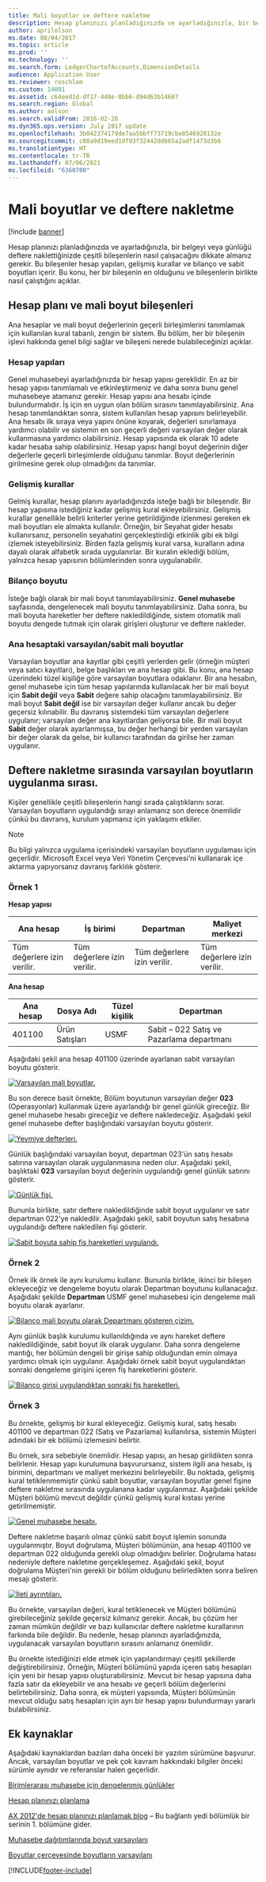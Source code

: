 ```yaml
---
title: Mali boyutlar ve deftere nakletme
description: Hesap planınızı planladığınızda ve ayarladığınızla, bir belgeyi veya günlüğü deftere naklettiğinizde çeşitli bileşenlerin nasıl çalışacağını dikkate almanız gerekir. Bu bileşenler hesap yapıları, gelişmiş kurallar ve bilanço ve sabit boyutları içerir. Bu konu, her bir bileşenin en olduğunu ve bileşenlerin birlikte nasıl çalıştığını açıklar.
author: aprilolson
ms.date: 08/04/2017
ms.topic: article
ms.prod: ''
ms.technology: ''
ms.search.form: LedgerChartofAccounts,DimensionDetails
audience: Application User
ms.reviewer: roschlom
ms.custom: 14091
ms.assetid: c64eed1d-df17-448e-8bb6-d94d63b14607
ms.search.region: Global
ms.author: aolson
ms.search.validFrom: 2016-02-28
ms.dyn365.ops.version: July 2017 update
ms.openlocfilehash: 3b042374179de7aa5bbff73719cbe8546920132e
ms.sourcegitcommit: c08a9d19eed1df03f32442ddb65a2adf1473d3b6
ms.translationtype: HT
ms.contentlocale: tr-TR
ms.lasthandoff: 07/06/2021
ms.locfileid: "6360700"
---
```

# <a name="financial-dimensions-and-posting"></a>Mali boyutlar ve deftere nakletme 

[!include [banner](../includes/banner.md)]

Hesap planınızı planladığınızda ve ayarladığınızla, bir belgeyi veya günlüğü deftere naklettiğinizde çeşitli bileşenlerin nasıl çalışacağını dikkate almanız gerekir. Bu bileşenler hesap yapıları, gelişmiş kurallar ve bilanço ve sabit boyutları içerir. Bu konu, her bir bileşenin en olduğunu ve bileşenlerin birlikte nasıl çalıştığını açıklar.

## <a name="chart-of-accounts-and-financial-dimension-components"></a>Hesap planı ve mali boyut bileşenleri

Ana hesaplar ve mali boyut değerlerinin geçerli birleşimlerini tanımlamak için kullanılan kural tabanlı, zengin bir sistem. Bu bölüm, her bir bileşenin işlevi hakkında genel bilgi sağlar ve bileşeni nerede bulabileceğinizi açıklar.

### <a name="account-structures"></a>Hesap yapıları

Genel muhasebeyi ayarladığınızda bir hesap yapısı gereklidir. En az bir hesap yapısı tanımlamalı ve etkinleştirmeniz ve daha sonra bunu genel muhasebeye atamanız gerekir. Hesap yapısı ana hesabı içinde bulundurmalıdır. İş için en uygun olan bölüm sırasını tanımlayabilirsiniz. Ana hesap tanımlandıktan sonra, sistem kullanılan hesap yapısını belirleyebilir. Ana hesabı ilk sıraya veya yapını önüne koyarak, değerleri sınırlamaya yardımcı olabilir ve sistemin en son geçerli değeri varsayılan değer olarak kullanmasına yardımcı olabilirsiniz. Hesap yapısında ek olarak 10 adete kadar hesaba sahip olabilirsiniz. Hesap yapısı hangi boyut değerinin diğer değerlerle geçerli birleşimlerde olduğunu tanımlar. Boyut değerlerinin girilmesine gerek olup olmadığını da tanımlar.

### <a name="advanced-rules"></a>Gelişmiş kurallar

Gelmiş kurallar, hesap planını ayarladığınızda isteğe bağlı bir bileşendir. Bir hesap yapısına istediğiniz kadar gelişmiş kural ekleyebilirsiniz. Gelişmiş kurallar genellikle belirli kriterler yerine getirildiğinde izlenmesi gereken ek mali boyutları ele almakta kullanılır. Örneğin, bir Seyahat gider hesabı kullanırsanız, personelin seyahatini gerçekleştirdiği etkinlik gibi ek bilgi izlemek isteyebilirsiniz. Birden fazla gelişmiş kural varsa, kuralların adına dayalı olarak alfabetik sırada uygulanırlar. Bir kuralın eklediği bölüm, yalnızca hesap yapısının bölümlerinden sonra uygulanabilir.

### <a name="balancing-dimension"></a>Bilanço boyutu

İsteğe bağlı olarak bir mali boyut tanımlayabilirsiniz. **Genel muhasebe** sayfasında, dengelenecek mali boyutu tanımlayabilirsiniz. Daha sonra, bu mali boyuta hareketler her deftere nakledildiğinde, sistem otomatik mali boyutu dengede tutmak için olarak girişleri oluşturur ve deftere nakleder.

### <a name="defaultfixed-financial-dimensions-on-the-main-account"></a>Ana hesaptaki varsayılan/sabit mali boyutlar

Varsayılan boyutlar ana kayıtlar gibi çeşitli yerlerden gelir (örneğin müşteri veya satıcı kayıtları), belge başlıkları ve ana hesap gibi. Bu konu, ana hesap üzerindeki tüzel kişiliğe göre varsayılan boyutlara odaklanır. Bir ana hesabın, genel muhasebe için tüm hesap yapılarında kullanılacak her bir mali boyut için **Sabit değil** veya **Sabit** değere sahip olacağını tanımlayabilirsiniz. Bir mali boyut **Sabit değil** ise bir varsayılan değer kullanır ancak bu değer geçersiz kılınabilir. Bu davranış sistemdeki tüm varsayılan değerlere uygulanır; varsayılan değer ana kayıtlardan geliyorsa bile. Bir mali boyut **Sabit** değer olarak ayarlanmışsa, bu değer herhangi bir yerden varsayılan bir değer olarak da gelse, bir kullanıcı tarafından da girilse her zaman uygulanır.

## <a name="order-in-which-default-dimensions-are-applied-during-posting"></a>Deftere nakletme sırasında varsayılan boyutların uygulanma sırası.

Kişiler genellikle çeşitli bileşenlerin hangi sırada çalıştıklarını sorar. Varsayılan boyutların uygulandığı sırayı anlamanız son derece önemlidir çünkü bu davranış, kurulum yapmanız için yaklaşımı etkiler.

> [!NOTE]
> Bu bilgi yalnızca uygulama içerisindeki varsayılan boyutların uygulaması için geçerlidir. Microsoft Excel veya Veri Yönetim Çerçevesi'ni kullanarak içe aktarma yapıyorsanız davranış farklılık gösterir.

### <a name="example-1"></a>Örnek 1

**Hesap yapısı**

| Ana hesap            | İş birimi           | Departman              | Maliyet merkezi             |
|-------------------------|-------------------------|-------------------------|-------------------------|
| Tüm değerlere izin verilir. | Tüm değerlere izin verilir. | Tüm değerlere izin verilir. | Tüm değerlere izin verilir. |

**Ana hesap**

| Ana hesap | Dosya Adı          | Tüzel kişilik | Departman                                 |
|--------------|---------------|--------------|--------------------------------------------|
| 401100       | Ürün Satışları | USMF         | Sabit – 022 Satış ve Pazarlama departmanı |

Aşağıdaki şekil ana hesap 401100 üzerinde ayarlanan sabit varsayılan boyutu gösterir.

[![Varsayılan mali boyutlar.](./media/default-dimensions.png)](./media/default-dimensions.png)

Bu son derece basit örnekte, Bölüm boyutunun varsayılan değer **023** (Operasyonlar) kullanmak üzere ayarlandığı bir genel günlük gireceğiz. Bir genel muhasebe hesabı gireceğiz ve deftere nakledeceğiz. Aşağıdaki şekil genel muhasebe defter başlığındaki varsayılan boyutu gösterir.

[![Yevmiye defterleri.](./media/general-journal.png)](./media/general-journal.png)

Günlük başlığındaki varsayılan boyut, departman 023'ün satış hesabı satırına varsayılan olarak uygulanmasına neden olur. Aşağıdaki şekil, başlıktaki **023** varsayılan boyut değerinin uygulandığı genel günlük satırını gösterir.

[![Günlük fişi.](./media/journal-voucher.png)](./media/journal-voucher.png)

Bununla birlikte, satır deftere nakledildiğinde sabit boyut uygulanır ve satır departman 022'ye nakledilir. Aşağıdaki şekil, sabit boyutun satış hesabına uygulandığı deftere nakledilen fişi gösterir.

[![Sabit boyuta sahip fiş hareketleri uygulandı.](./media/voucher-transactions.png)](./media/voucher-transactions.png)

### <a name="example-2"></a>Örnek 2

Örnek ilk örnek ile aynı kurulumu kullanır. Bununla birlikte, ikinci bir bileşen ekleyeceğiz ve dengeleme boyutu olarak Departman boyutunu kullanacağız. Aşağıdaki şekilde **Departman** USMF genel muhasebesi için dengeleme mali boyutu olarak ayarlanır.

[![Bilanço mali boyutu olarak Departmanı gösteren çizim.](./media/ledger.png)](./media/ledger.png)

Aynı günlük başlık kurulumu kullanıldığında ve aynı hareket deftere nakledildiğinde, sabit boyut ilk olarak uygulanır. Daha sonra dengeleme mantığı, her bölümün dengeli bir girişe sahip olduğundan emin olmaya yardımcı olmak için uygulanır. Aşağıdaki örnek sabit boyut uygulandıktan sonraki dengeleme girişini içeren fiş hareketlerini gösterir.

[![Bilanço girişi uygulandıktan sonraki fiş hareketleri.](./media/voucher-transactions2.png)](./media/voucher-transactions2.png)

### <a name="example-3"></a>Örnek 3

Bu örnekte, gelişmiş bir kural ekleyeceğiz. Gelişmiş kural, satış hesabı 401100 ve departman 022 (Satış ve Pazarlama) kullanılırsa, sistemin Müşteri adındaki bir ek bölümü izlemesini belirtir.

Bu örnek, sıra sebebiyle önemlidir. Hesap yapısı, an hesap girildikten sonra belirlenir. Hesap yapı kurulumuna başvurursanız, sistem ilgili ana hesabı, iş birimini, departmanı ve maliyet merkezini belirleyebilir. Bu noktada, gelişmiş kural tetiklenmemiştir çünkü sabit boyutlar, varsayılan boyutlar genel fişine deftere nakletme sırasında uygulanana kadar uygulanmaz. Aşağıdaki şekilde Müşteri bölümü mevcut değildir çünkü gelişmiş kural kıstası yerine getirilmemiştir.

[![Genel muhasebe hesabı.](./media/drop-down.png)](./media/drop-down.png)

Deftere nakletme başarılı olmaz çünkü sabit boyut işlemin sonunda uygulanmıştır. Boyut doğrulama, Müşteri bölümünün, ana hesap 401100 ve departman 022 olduğunda gerekli olup olmadığını belirler. Doğrulama hatası nedeniyle deftere nakletme gerçekleşemez. Aşağıdaki şekil, boyut doğrulama Müşteri'nin gerekli bir bölüm olduğunu belirledikten sonra beliren mesajı gösterir.

[![İleti ayrıntıları.](./media/message.png)](./media/message.png)

Bu örnekte, varsayılan değeri, kural tetiklenecek ve Müşteri bölümünü girebileceğiniz şekilde geçersiz kılmanız gerekir. Ancak, bu çözüm her zaman mümkün değildir ve bazı kullanıcılar deftere nakletme kurallarının farkında bile değildir. Bu nedenle, hesap planınızı ayarladığınızda, uygulanacak varsayılan boyutların sırasını anlamanız önemlidir.

Bu örnekte istediğinizi elde etmek için yapılandırmayı çeşitli şekillerde değiştirebilirsiniz. Örneğin, Müşteri bölümünü yapıda içeren satış hesapları için yeni bir hesap yapısı oluşturabilirsiniz. Mevcut bir hesap yapısına daha fazla satır da ekleyebilir ve ana hesabı ve geçerli bölüm değerlerini belirtebilirsiniz. Daha sonra, ek müşteri yapısında, Müşteri bölümünün mevcut olduğu satış hesapları için ayrı bir hesap yapısı bulundurmayı yararlı bulabilirsiniz.

## <a name="additional-resources"></a>Ek kaynaklar 

Aşağıdaki kaynaklardan bazıları daha önceki bir yazılım sürümüne başvurur. Ancak, varsayılan boyutlar ve pek çok kavram hakkındaki bilgiler önceki sürümle aynıdır ve referanslar halen geçerlidir.

[Birimlerarası muhasebe için dengelenmiş günlükler](example-balanced-journals-interunit-accounting.md)

[Hesap planınızı planlama](plan-chart-of-accounts.md) 

[AX 2012'de hesap planınızı planlamak blog](/archive/blogs/axsa/planning-your-chart-of-accounts-in-ax-2012-part-1-of-7) – Bu bağlantı yedi bölümlük bir serinin 1. bölümüne gider.

[Muhasebe dağıtımlarında boyut varsayılanı](/archive/blogs/ax_gfm_framework_team_blog/dimension-defaulting-in-accounting-distributions-part-1-introduction)

[Boyutlar çerçevesinde boyutların varsayılanı](/archive/blogs/ax_gfm_framework_team_blog/dimension-defaulting-part-1-financial-dimensions-discovery)


[!INCLUDE[footer-include](../../includes/footer-banner.md)]
